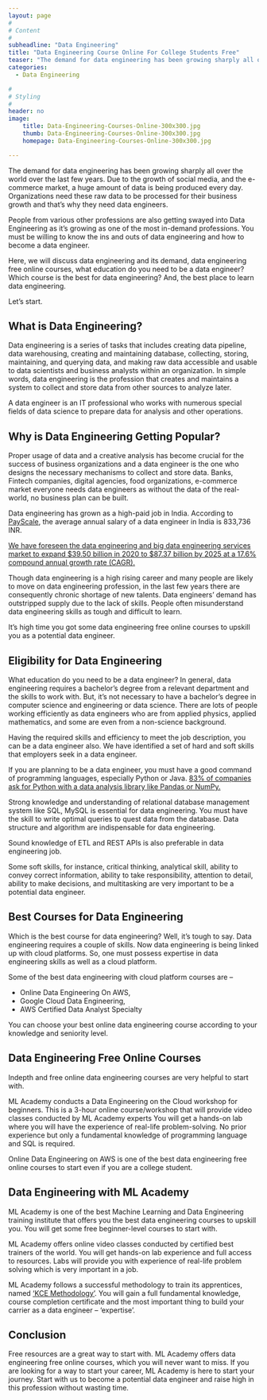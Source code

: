 ```yaml
---
layout: page
#
# Content
#
subheadline: "Data Engineering"
title: "Data Engineering Course Online For College Students Free"
teaser: "The demand for data engineering has been growing sharply all over the world over the last few years. Due to the growth of social media, and the e-commerce market, a huge amount of data is being produced every day. Organizations need these raw data t"
categories:
  - Data Engineering

#
# Styling
#
header: no
image:
    title: Data-Engineering-Courses-Online-300x300.jpg
    thumb: Data-Engineering-Courses-Online-300x300.jpg
    homepage: Data-Engineering-Courses-Online-300x300.jpg

---
```


The demand for data engineering has been growing sharply all over the world over the last few years. Due to the growth of social media, and the e-commerce market, a huge amount of data is being produced every day. Organizations need these raw data to be processed for their business growth and that’s why they need data engineers.


People from various other professions are also getting swayed into Data Engineering as it’s growing as one of the most in-demand professions. You must be willing to know the ins and outs of data engineering and how to become a data engineer.


Here, we will discuss data engineering and its demand, data engineering free online courses, what education do you need to be a data engineer? Which course is the best for data engineering? And, the best place to learn data engineering.


Let’s start.


What is **Data Engineering**?
-----------------------------


Data engineering is a series of tasks that includes creating data pipeline, data warehousing, creating and maintaining database, collecting, storing, maintaining, and querying data, and making raw data accessible and usable to data scientists and business analysts within an organization. In simple words, data engineering is the profession that creates and maintains a system to collect and store data from other sources to analyze later.


A data engineer is an IT professional who works with numerous special fields of data science to prepare data for analysis and other operations.


**Why is Data Engineering Getting Popular?**
--------------------------------------------


Proper usage of data and a creative analysis has become crucial for the success of business organizations and a data engineer is the one who designs the necessary mechanisms to collect and store data. Banks, Fintech companies, digital agencies, food organizations, e-commerce market everyone needs data engineers as without the data of the real-world, no business plan can be built.


Data engineering has grown as a high-paid job in India. According to [PayScale](https://www.payscale.com/research/IN/Job=Data_Engineer/Salary), the average annual salary of a data engineer in India is 833,736 INR.


[We have foreseen the data engineering and big data engineering services market to expand $39.50 billion in 2020 to $87.37 billion by 2025 at a 17.6% compound annual growth rate (CAGR).](https://www.marketdataforecast.com/market-reports/big-data-engineering-services-market)


Though data engineering is a high rising career and many people are likely to move on data engineering profession, in the last few years there are consequently chronic shortage of new talents. Data engineers’ demand has outstripped supply due to the lack of skills. People often misunderstand data engineering skills as tough and difficult to learn.


It’s high time you got some data engineering free online courses to upskill you as a potential data engineer.


**Eligibility for Data Engineering**
------------------------------------


What education do you need to be a data engineer? In general, data engineering requires a bachelor’s degree from a relevant department and the skills to work with. But, it’s not necessary to have a bachelor’s degree in computer science and engineering or data science. There are lots of people working efficiently as data engineers who are from applied physics, applied mathematics, and some are even from a non-science background.


Having the required skills and efficiency to meet the job description, you can be a data engineer also. We have identified a set of hard and soft skills that employers seek in a data engineer.


If you are planning to be a data engineer, you must have a good command of programming languages, especially Python or Java. [83% of companies ask for Python with a data analysis library like Pandas or NumPy.](https://techvera.com/the-state-of-data-engineering-in-2021/)


Strong knowledge and understanding of relational database management system like SQL, MySQL is essential for data engineering. You must have the skill to write optimal queries to quest data from the database. Data structure and algorithm are indispensable for data engineering.


Sound knowledge of ETL and REST APIs is also preferable in data engineering job.


Some soft skills, for instance, critical thinking, analytical skill, ability to convey correct information, ability to take responsibility, attention to detail, ability to make decisions, and multitasking are very important to be a potential data engineer.


**Best Courses for Data Engineering**
-------------------------------------


Which is the best course for data engineering? Well, it’s tough to say. Data engineering requires a couple of skills. Now data engineering is being linked up with cloud platforms. So, one must possess expertise in data engineering skills as well as a cloud platform.


Some of the best data engineering with cloud platform courses are –


* Online Data Engineering On AWS,
* Google Cloud Data Engineering,
* AWS Certified Data Analyst Specialty


You can choose your best online data engineering course according to your knowledge and seniority level.


**Data Engineering Free Online Courses**
----------------------------------------


Indepth and free online data engineering courses are very helpful to start with.


ML Academy conducts a Data Engineering on the Cloud workshop for beginners. This is a 3-hour online course/workshop that will provide video classes conducted by ML Academy experts You will get a hands-on lab where you will have the experience of real-life problem-solving. No prior experience but only a fundamental knowledge of programming language and SQL is required.


Online Data Engineering on AWS is one of the best data engineering free online courses to start even if you are a college student.


**Data Engineering with ML Academy**
------------------------------------


ML Academy is one of the best Machine Learning and Data Engineering training institute that offers you the best data engineering courses to upskill you. You will get some free beginner-level courses to start with.


ML Academy offers online video classes conducted by certified best trainers of the world. You will get hands-on lab experience and full access to resources. Labs will provide you with experience of real-life problem solving which is very important in a job.


ML Academy follows a successful methodology to train its apprentices, named [‘KCE Methodology’](https://mlacademy.io/kce-process). You will gain a full fundamental knowledge, course completion certificate and the most important thing to build your carrier as a data engineer – ‘expertise’.


**Conclusion**
--------------


Free resources are a great way to start with. ML Academy offers data engineering free online courses, which you will never want to miss. If you are looking for a way to start your career, ML Academy is here to start your journey. Start with us to become a potential data engineer and raise high in this profession without wasting time.


